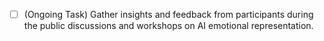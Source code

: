 - [ ] (Ongoing Task) Gather insights and feedback from participants during the public discussions and workshops on AI emotional representation.